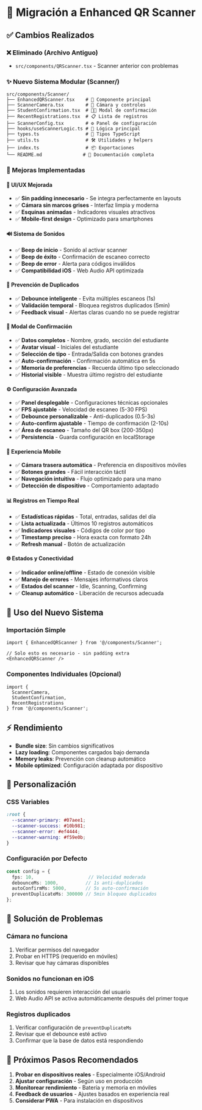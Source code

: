 # 🔄 Migración a Enhanced QR Scanner

## ✅ Cambios Realizados

### ❌ Eliminado (Archivo Antiguo)
- `src/components/QRScanner.tsx` - Scanner anterior con problemas

### ✨ Nuevo Sistema Modular (Scanner/)
```
src/components/Scanner/
├── EnhancedQRScanner.tsx    # 📱 Componente principal
├── ScannerCamera.tsx        # 🎥 Cámara y controles 
├── StudentConfirmation.tsx  # 👨‍🎓 Modal de confirmación
├── RecentRegistrations.tsx  # 📋 Lista de registros
├── ScannerConfig.tsx        # ⚙️ Panel de configuración
├── hooks/useScannerLogic.ts # 🧠 Lógica principal
├── types.ts                 # 📝 Tipos TypeScript
├── utils.ts                 # 🛠️ Utilidades y helpers
├── index.ts                 # 📦 Exportaciones
└── README.md               # 📖 Documentación completa
```

### 🎯 Mejoras Implementadas

#### 🎨 **UI/UX Mejorada**
- ✅ **Sin padding innecesario** - Se integra perfectamente en layouts
- ✅ **Cámara sin marcos grises** - Interfaz limpia y moderna
- ✅ **Esquinas animadas** - Indicadores visuales atractivos
- ✅ **Mobile-first design** - Optimizado para smartphones

#### 🔊 **Sistema de Sonidos**
- ✅ **Beep de inicio** - Sonido al activar scanner
- ✅ **Beep de éxito** - Confirmación de escaneo correcto
- ✅ **Beep de error** - Alerta para códigos inválidos
- ✅ **Compatibilidad iOS** - Web Audio API optimizada

#### 🚫 **Prevención de Duplicados**
- ✅ **Debounce inteligente** - Evita múltiples escaneos (1s)
- ✅ **Validación temporal** - Bloquea registros duplicados (5min)
- ✅ **Feedback visual** - Alertas claras cuando no se puede registrar

#### 🎯 **Modal de Confirmación**
- ✅ **Datos completos** - Nombre, grado, sección del estudiante
- ✅ **Avatar visual** - Iniciales del estudiante
- ✅ **Selección de tipo** - Entrada/Salida con botones grandes
- ✅ **Auto-confirmación** - Confirmación automática en 5s
- ✅ **Memoria de preferencias** - Recuerda último tipo seleccionado
- ✅ **Historial visible** - Muestra último registro del estudiante

#### ⚙️ **Configuración Avanzada**
- ✅ **Panel desplegable** - Configuraciones técnicas opcionales
- ✅ **FPS ajustable** - Velocidad de escaneo (5-30 FPS)
- ✅ **Debounce personalizable** - Anti-duplicados (0.5-3s)
- ✅ **Auto-confirm ajustable** - Tiempo de confirmación (2-10s)
- ✅ **Área de escaneo** - Tamaño del QR box (200-350px)
- ✅ **Persistencia** - Guarda configuración en localStorage

#### 📱 **Experiencia Mobile**
- ✅ **Cámara trasera automática** - Preferencia en dispositivos móviles
- ✅ **Botones grandes** - Fácil interacción táctil
- ✅ **Navegación intuitiva** - Flujo optimizado para una mano
- ✅ **Detección de dispositivo** - Comportamiento adaptado

#### 📊 **Registros en Tiempo Real**
- ✅ **Estadísticas rápidas** - Total, entradas, salidas del día
- ✅ **Lista actualizada** - Últimos 10 registros automáticos  
- ✅ **Indicadores visuales** - Códigos de color por tipo
- ✅ **Timestamp preciso** - Hora exacta con formato 24h
- ✅ **Refresh manual** - Botón de actualización

#### 🌐 **Estados y Conectividad**
- ✅ **Indicador online/offline** - Estado de conexión visible
- ✅ **Manejo de errores** - Mensajes informativos claros
- ✅ **Estados del scanner** - Idle, Scanning, Confirming
- ✅ **Cleanup automático** - Liberación de recursos adecuada

## 🔧 **Uso del Nuevo Sistema**

### Importación Simple
```tsx
import { EnhancedQRScanner } from '@/components/Scanner';

// Solo esto es necesario - sin padding extra
<EnhancedQRScanner />
```

### Componentes Individuales (Opcional)
```tsx
import { 
  ScannerCamera, 
  StudentConfirmation, 
  RecentRegistrations 
} from '@/components/Scanner';
```

## ⚡ **Rendimiento**

- **Bundle size**: Sin cambios significativos
- **Lazy loading**: Componentes cargados bajo demanda
- **Memory leaks**: Prevención con cleanup automático
- **Mobile optimized**: Configuración adaptada por dispositivo

## 🎨 **Personalización**

### CSS Variables
```css
:root {
  --scanner-primary: #07aee1;
  --scanner-success: #10b981;
  --scanner-error: #ef4444;
  --scanner-warning: #f59e0b;
}
```

### Configuración por Defecto
```typescript
const config = {
  fps: 10,                    // Velocidad moderada
  debounceMs: 1000,          // 1s anti-duplicados
  autoConfirmMs: 5000,       // 5s auto-confirmación
  preventDuplicateMs: 300000 // 5min bloqueo duplicados
};
```

## 🐛 **Solución de Problemas**

### Cámara no funciona
1. Verificar permisos del navegador
2. Probar en HTTPS (requerido en móviles)
3. Revisar que hay cámaras disponibles

### Sonidos no funcionan en iOS
1. Los sonidos requieren interacción del usuario
2. Web Audio API se activa automáticamente después del primer toque

### Registros duplicados
1. Verificar configuración de `preventDuplicateMs`
2. Revisar que el debounce esté activo
3. Confirmar que la base de datos está respondiendo

## 🚀 **Próximos Pasos Recomendados**

1. **Probar en dispositivos reales** - Especialmente iOS/Android
2. **Ajustar configuración** - Según uso en producción
3. **Monitorear rendimiento** - Batería y memoria en móviles
4. **Feedback de usuarios** - Ajustes basados en experiencia real
5. **Considerar PWA** - Para instalación en dispositivos
